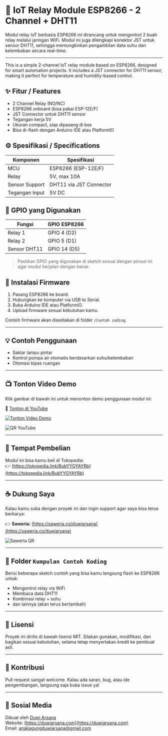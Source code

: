 # 🔌 IoT Relay Module ESP8266 - 2 Channel + DHT11

Modul relay IoT berbasis ESP8266 ini dirancang untuk mengontrol 2 buah relay melalui jaringan WiFi. Modul ini juga dilengkapi konektor JST untuk sensor DHT11, sehingga memungkinkan pengambilan data suhu dan kelembaban secara real-time.

---

This is a simple 2-channel IoT relay module based on ESP8266, designed for smart automation projects. It includes a JST connector for DHT11 sensor, making it perfect for temperature and humidity-based control.

## ✨ Fitur / Features

- 2 Channel Relay (NO/NC)
- ESP8266 onboard (bisa pakai ESP-12E/F)
- JST Connector untuk DHT11 sensor
- Tegangan kerja 5V
- Ukuran compact, siap dipasang di box
- Bisa di-flash dengan Arduino IDE atau PlatformIO

## ⚙️ Spesifikasi / Specifications

| Komponen       | Spesifikasi              |
|----------------|--------------------------|
| MCU            | ESP8266 (ESP-12E/F)      |
| Relay          | 5V, max 10A              |
| Sensor Support | DHT11 via JST Connector  |
| Tegangan Input | 5V DC                    |

## 🧩 GPIO yang Digunakan

| Fungsi       | GPIO ESP8266 |
|--------------|---------------|
| Relay 1      | GPIO 4 (D2)   |
| Relay 2      | GPIO 5 (D1)   |
| Sensor DHT11 | GPIO 14 (D5)  |

> Pastikan GPIO yang digunakan di sketch sesuai dengan pinout ini agar modul berjalan dengan benar.

## 🔧 Instalasi Firmware

1. Pasang ESP8266 ke board.
2. Hubungkan ke komputer via USB to Serial.
3. Buka Arduino IDE atau PlatformIO.
4. Upload firmware sesuai kebutuhan kamu.

Contoh firmware akan disediakan di folder `/Contoh coding`.

---

## 💡 Contoh Penggunaan

- Saklar lampu pintar
- Kontrol pompa air otomatis berdasarkan suhu/kelembaban
- Otomasi kipas ruangan

---

## 📺 Tonton Video Demo

Klik gambar di bawah ini untuk menonton demo penggunaan modul ini:

🎥 [Tonton di YouTube](https://www.youtube.com/watch?v=41Ir59VN2lw)

[![Tonton Video Demo](https://img.youtube.com/vi/41Ir59VN2lw/0.jpg)](https://www.youtube.com/watch?v=41Ir59VN2lw)

<p align="left">
  <img src="https://api.qrserver.com/v1/create-qr-code/?size=150x150&data=https://www.youtube.com/watch?v=41Ir59VN2lw" alt="QR YouTube">
</p>

---

## 🛒 Tempat Pembelian

Modul ini bisa kamu beli di Tokopedia:  
👉 [https://tokopedia.link/BubYYGYAYRb](https://tokopedia.link/BubYYGYAYRb)

---

## ☕ Dukung Saya

Kalau kamu suka dengan proyek ini dan ingin support agar saya bisa terus berkarya:

👉 **Saweria:** [https://saweria.co/duwiarsana](https://saweria.co/duwiarsana)

<p align="left">
  <img src="https://api.qrserver.com/v1/create-qr-code/?size=160x160&data=https://saweria.co/duwiarsana" alt="Saweria QR">
</p>

---

## 📁 Folder `Kumpulan Contoh Koding`

Berisi beberapa sketch contoh yang bisa kamu langsung flash ke ESP8266 untuk:
- Mengontrol relay via WiFi
- Membaca data DHT11
- Kombinasi relay + suhu
- dan lainnya (akan terus bertambah)

---

## 📄 Lisensi

Proyek ini dirilis di bawah lisensi MIT. Silakan gunakan, modifikasi, dan bagikan sesuai kebutuhan, selama tetap menyertakan kredit ke pembuat asli.

---

## 🧠 Kontribusi

Pull request sangat welcome. Kalau ada saran, bug, atau ide pengembangan, langsung saja buka issue ya!

---

## 📱 Sosial Media

Dibuat oleh [Duwi Arsana](https://youtube.com/@AnakAgungDuwiArsana)  
Website: [https://duwiarsana.com](https://duwiarsana.com)  
Email: anakagungduwiarsana@gmail.com
